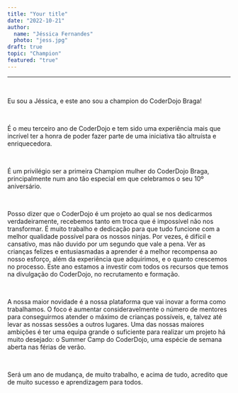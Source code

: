 ```yaml
---
title: "Your title"
date: "2022-10-21"
author:
  name: "Jéssica Fernandes"
  photo: "jess.jpg"
draft: true
topic: "Champion"
featured: "true"
---
```


---

&nbsp;

Eu sou a Jéssica, e este ano sou a champion do CoderDojo Braga!

&nbsp;

É o meu terceiro ano de CoderDojo e tem sido uma experiência mais que incrível ter a honra de poder fazer parte de uma iniciativa tão altruísta e enriquecedora.

&nbsp;

É um privilégio ser a primeira Champion mulher do CoderDojo Braga, principalmente num ano tão especial em que celebramos o seu 10º aniversário.

&nbsp;

Posso dizer que o CoderDojo é um projeto ao qual se nos dedicarmos verdadeiramente, recebemos tanto em troca que é impossível não nos transformar.
É muito trabalho e dedicação para que tudo funcione com a melhor qualidade possível para os nossos ninjas. Por vezes, é difícil e cansativo, mas não duvido por um segundo que vale
a pena. Ver as crianças felizes e entusiasmadas a aprender é a melhor recompensa ao nosso esforço, além da experiência que adquirimos, e o quanto crescemos no processo.
Este ano estamos a investir com todos os recursos que temos na divulgação do CoderDojo, no recrutamento e formação.

&nbsp;

A nossa maior novidade é a nossa plataforma que vai inovar a forma como trabalhamos. O foco é aumentar consideravelmente o número de mentores para conseguirmos atender o máximo de crianças
possíveis, e, talvez até levar as nossas sessões a outros lugares.
Uma das nossas maiores ambições é ter uma equipa grande o suficiente para realizar um projeto há muito desejado: o Summer Camp do CoderDojo, uma espécie de semana aberta nas férias de verão.

&nbsp;

Será um ano de mudança, de muito trabalho, e acima de tudo, acredito que de muito sucesso e aprendizagem para todos.
